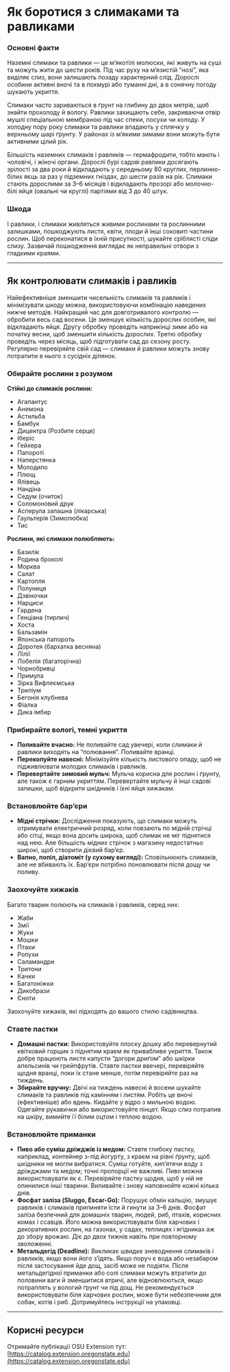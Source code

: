 # Як боротися з слимаками та равликами

### Основні факти

Наземні слимаки та равлики — це м’якотілі молюски, які живуть на суші та можуть жити до шести років. Під час руху на м’язистій “нозі”, яка виділяє слиз, вони залишають позаду характерний слід. Дорослі особини активні вночі та в похмурі або туманні дні, а в сонячну погоду шукають укриття.

Слимаки часто зариваються в ґрунт на глибину до двох метрів, щоб знайти прохолоду й вологу. Равлики захищають себе, закриваючи отвір мушлі спеціальною мембраною під час спеки, посухи чи холоду. У холодну пору року слимаки та равлики впадають у сплячку у верхньому шарі ґрунту. У районах із м’якими зимами вони можуть бути активними цілий рік.

Більшість наземних слимаків і равликів — гермафродити, тобто мають і чоловічі, і жіночі органи. Дорослі бурі садові равлики досягають зрілості за два роки й відкладають у середньому 80 круглих, перлинно-білих яєць за раз у підземних гніздах, до шести разів на рік. Слимаки стають дорослими за 3–6 місяців і відкладають прозорі або молочно-білі яйця (овальні чи круглі) партіями від 3 до 40 штук.

### Шкода

І равлики, і слимаки живляться живими рослинами та рослинними залишками, пошкоджують листя, квіти, плоди й інші соковиті частини рослин. Щоб переконатися в їхній присутності, шукайте сріблясті сліди слизу. Зазвичай пошкодження виглядає як неправильні отвори з гладкими краями.

---

## Як контролювати слимаків і равликів

Найефективніше зменшити чисельність слимаків та равликів і мінімізувати шкоду можна, використовуючи комбінацію наведених нижче методів. Найкращий час для довготривалого контролю — обробити весь сад восени. Це зменшує кількість дорослих особин, які відкладають яйця. Другу обробку проведіть наприкінці зими або на початку весни, щоб зменшити кількість дорослих. Третю обробку проведіть через місяць, щоб підготувати сад до сезону росту. Регулярно перевіряйте свій сад — слимаки й равлики можуть знову потрапити в нього з сусідніх ділянок.

### Обирайте рослини з розумом

**Стійкі до слимаків рослини:**
- Агапантус
- Анемона
- Астильба
- Бамбук
- Дицентра (Розбите серце)
- Іберіс
- Гейхера
- Папороті
- Наперстянка
- Молодило
- Плющ
- Ялівець
- Нандіна
- Седум (очиток)
- Соломоновий друк
- Асперула запашна (лікарська)
- Гаультерія (Зимолюбка)
- Тис

**Рослини, які слимаки полюбляють:**
- Базилік
- Родина броколі
- Морква
- Салат
- Картопля
- Полуниця
- Дзвіночки
- Нарциси
- Гардена
- Генціана (тирлич)
- Хоста
- Бальзамін
- Японська папороть
- Доротея (бархатка весняна)
- Лілії
- Лобелія (багаторічна)
- Чорнобривці
- Примула
- Зірка Вифлеємська
- Триліум
- Бегонія клубнева
- Фіалка
- Дика імбир

### Прибирайте вологі, темні укриття

- **Поливайте вчасно:** Не поливайте сад увечері, коли слимаки й равлики виходять на “полювання”. Поливайте вранці.
- **Перекопуйте навесні:** Мінімізуйте кількість листового опаду, щоб не підживлювати молодих слимаків і равликів.
- **Перевертайте зимовий мульч:** Мульча корисна для рослин і ґрунту, але також є гарним укриттям. Перевертайте мульчу й інші садові залишки, щоб відкрити шкідників і їхні яйця хижакам.

### Встановлюйте бар’єри

- **Мідні стрічки:** Дослідження показують, що слимаки можуть отримувати електричний розряд, коли повзають по мідній стрічці або сітці, якщо вона досить широка, щоб слимак не міг піднятися над нею. Але більшість мідних стрічок з магазину недостатньо широкі, щоб створити дієвий бар’єр.
- **Вапно, попіл, діатоміт (у сухому вигляді):** Сповільнюють слимаків, але не вбивають їх. Бар’єри потрібно поновлювати після дощу чи поливу.

### Заохочуйте хижаків

Багато тварин полюють на слимаків і равликів, серед них:
- Жаби
- Змії
- Жуки
- Мошки
- Птахи
- Ропухи
- Саламандри
- Тритони
- Качки
- Багатоніжки
- Дикобрази
- Єноти

Заохочуйте хижаків, які підходять до вашого стилю садівництва.

### Ставте пастки

- **Домашні пастки:** Використовуйте плоску дошку або перевернутий квітковий горщик з піднятим краєм як привабливе укриття. Також добре працюють листя капусти “догори дриґом” або шкірки апельсинів чи грейпфрутів. Ставте пастки ввечері, перевіряйте щодня вранці, поки їх стане менше, потім перевіряйте раз на тиждень.
- **Збирайте вручну:** Двічі на тиждень навесні й восени шукайте слимаків та равликів під камінням і листям. Робіть це вночі (ефективніше) або вдень. Кидайте у відро з мильною водою. Одягайте рукавички або використовуйте пінцет. Якщо слиз потрапив на шкіру, вимийте її білим оцтом і теплою водою.

### Встановлюйте приманки

- **Пиво або суміш дріжджів із медом:** Ставте глибоку пастку, наприклад, контейнер з-під йогурту, з краєм на рівні ґрунту, щоб шкідники не могли вибратися. Суміш готуйте, кип’ятячи воду з дріжджами та медом; точні пропорції не важливі. Пиво можна використовувати як є. Перевіряйте пастку щодня, щоб у ній не опинилися інші тварини. Виливайте і знову наповнюйте кожні кілька днів.
- **Фосфат заліза (Sluggo, Escar-Go):** Порушує обмін кальцію, змушує равликів і слимаків припиняти їсти й гинути за 3–6 днів. Фосфат заліза безпечний для домашніх тварин, людей, риб, птахів, корисних комах і ссавців. Його можна використовувати біля харчових і декоративних рослин, на газонах, у садах, теплицях і ягідниках аж до збору врожаю. Діє до двох тижнів навіть при повторному зволоженні.
- **Метальдегід (Deadline):** Викликає швидке зневоднення слимаків і равликів, якщо вони його з’їдять. Якщо поруч є вода або незабаром після застосування йде дощ, засіб може не подіяти. Після метальдегідної приманки або солі слимаки можуть втратити до половини ваги й зменшитися втричі, але відновлюються, якщо потраплять у вологий ґрунт чи під дощ. Не рекомендується використовувати біля харчових рослин, може бути небезпечним для собак, котів і риб. Дотримуйтесь інструкції на упаковці.

---

## Корисні ресурси

Отримайте публікації OSU Extension тут: [https://catalog.extension.oregonstate.edu](https://catalog.extension.oregonstate.edu)
